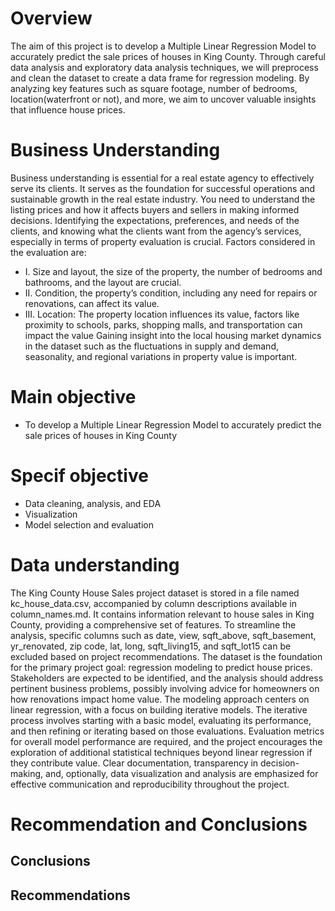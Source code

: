 # Overview 
The aim of this project is to develop a Multiple Linear Regression Model to accurately predict the sale prices of houses in King County. Through careful data analysis and exploratory data analysis techniques, we will preprocess and clean the dataset to create a data frame for regression modeling. By analyzing key features such as square footage, number of bedrooms, location(waterfront or not), and more, we aim to uncover valuable insights that influence house prices.

# Business Understanding
Business understanding is essential for a real estate agency to effectively serve its clients. It serves as the foundation for successful operations and sustainable growth in the real estate industry. You need to understand the listing prices and how it affects buyers and sellers in making informed decisions. Identifying the expectations, preferences, and needs of the clients, and knowing what the clients want from the agency’s services, especially in terms of property evaluation is crucial.  Factors considered in the evaluation are:
* I.	Size and layout, the size of the property, the number of bedrooms and bathrooms, and the layout are crucial.
* II.	Condition, the property’s condition, including any need for repairs or renovations, can affect its value.
* III.	Location: The property location influences its value, factors like proximity to schools, parks, shopping malls, and transportation can impact the value
Gaining insight into the local housing market dynamics in the dataset such as the fluctuations in supply and demand, seasonality, and regional variations in property value is important.

# Main objective
* To develop a Multiple Linear Regression Model to accurately predict the sale prices of houses in King County
  
# Specif objective 
* Data cleaning, analysis, and EDA
* Visualization
* Model selection and evaluation

# Data understanding
The King County House Sales project dataset is stored in a file named kc_house_data.csv, accompanied by column descriptions available in column_names.md. It contains information relevant to house sales in King County, providing a comprehensive set of features. To streamline the analysis, specific columns such as date, view, sqft_above, sqft_basement, yr_renovated, zip code, lat, long, sqft_living15, and sqft_lot15 can be excluded based on project recommendations. The dataset is the foundation for the primary project goal: regression modeling to predict house prices. Stakeholders are expected to be identified, and the analysis should address pertinent business problems, possibly involving advice for homeowners on how renovations impact home value. The modeling approach centers on linear regression, with a focus on building iterative models. The iterative process involves starting with a basic model, evaluating its performance, and then refining or iterating based on those evaluations. Evaluation metrics for overall model performance are required, and the project encourages the exploration of additional statistical techniques beyond linear regression if they contribute value. Clear documentation, transparency in decision-making, and, optionally, data visualization and analysis are emphasized for effective communication and reproducibility throughout the project.




# Recommendation and Conclusions

## Conclusions


## Recommendations


